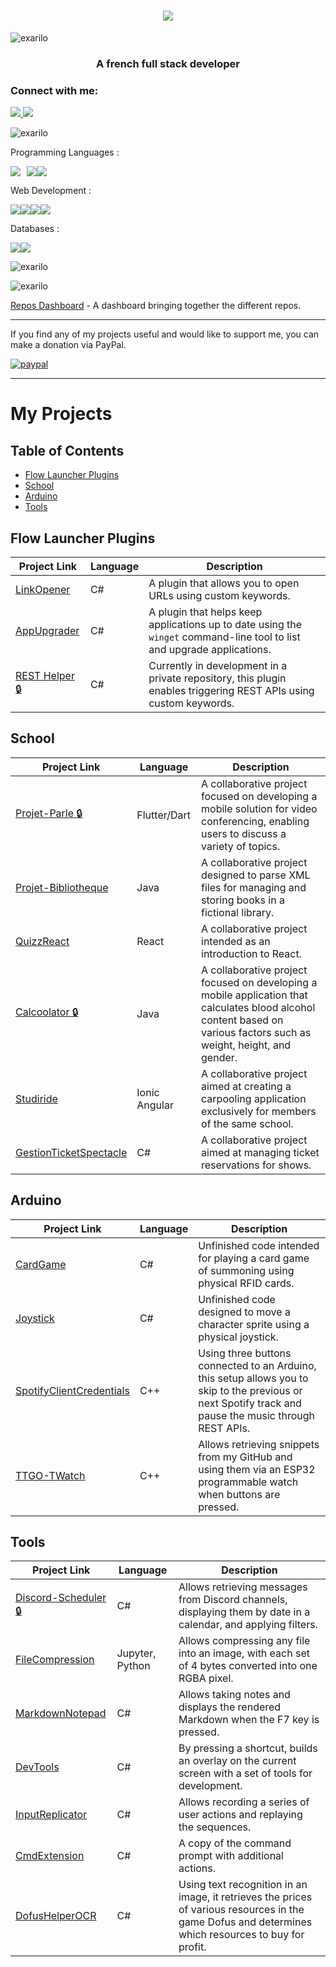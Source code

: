 <h1 align="center">
  <img src="https://readme-components.vercel.app/api?component=text&text=ROMAIN%20MADERY&fill=linear-gradient%28to%20top%2C%20%23007bff%200%25%2C%20%2328a745%20100%25%29%3B&logo=sql-server&svgfill=ff0808"> 
</h1>


<p align="left"> <img src="https://komarev.com/ghpvc/?username=exarilo&label=Profile%20views&color=0e75b6&style=flat" alt="exarilo" /> </p>
<h3 align="center">A french full stack developer</h3>

### Connect with me:
 

<a href="mailto:romain.madery92@gmail.com">
  <img src="https://img.shields.io/badge/Gmail-D14836?style=for-the-badge&logo=gmail&logoColor=white" />
</a>

<a href="https://www.linkedin.com/in/romain-madery-5a001414b/" target="_blank">
  <img src="https://img.shields.io/badge/linkedin-%230077B5.svg?style=for-the-badge&logo=linkedin&logoColor=white" />
</a>

<p align="left"> <img src="https://github-profile-trophy.vercel.app/?username=exarilo&theme=onedark" alt="exarilo" /></p>


Programming Languages : 


<div style="display: flex;">
  <img src="https://readme-components.vercel.app/api?component=logo&fill=black&logo=csharp&svgfill=a263da" style="margin-right: 10px;">
  <img src="https://readme-components.vercel.app/api?component=logo&fill=black&logo=java&svgfill=f89917">
  <img src="https://readme-components.vercel.app/api?component=logo&fill=black&logo=python&svgfill=3673a5">
</div>

Web Development :  

<div style="display: flex;">
   <img src="https://readme-components.vercel.app/api?component=logo&fill=black&logo=node.js&svgfill=659b60">
   <img src="https://readme-components.vercel.app/api?component=logo&fill=black&logo=html5&svgfill=f06629">
   <img src="https://readme-components.vercel.app/api?component=logo&fill=black&logo=css3&svgfill=2d53e4">
   <img src="https://readme-components.vercel.app/api?component=logo&fill=black&logo=javascript&svgfill=efd81d">
</div>

Databases : 

<div style="display: flex;">
   <img src="https://readme-components.vercel.app/api?component=logo&fill=black&logo=mysql&svgfill=e48e00">
   <img src="https://readme-components.vercel.app/api?component=logo&fill=black&logo=oracle&svgfill=ff0808">
</div>

<p><img align="center" src="https://github-readme-stats.vercel.app/api/top-langs?username=exarilo&show_icons=true&locale=en&layout=compact" alt="exarilo" /></p>

<p><img align="center" src="https://github-readme-streak-stats.herokuapp.com/?user=exarilo&" alt="exarilo" /></p>

[Repos Dashboard](https://github.com/Exarilo/Repos-Dashboard) - A dashboard bringing together the different repos.

 ---

If you find any of my projects useful and would like to support me, you can make a donation via PayPal.

[![paypal](https://www.paypalobjects.com/en_US/i/btn/btn_donate_LG.gif)](https://www.paypal.com/donate/?hosted_button_id=BZVCT8CD7BLWU)

 ---


# My Projects

## Table of Contents
- [Flow Launcher Plugins](#flow-launcher-plugins)
- [School](#school)
- [Arduino](#arduino)
- [Tools](#tools)

## Flow Launcher Plugins
| Project Link | Language | Description |
|--------------|----------|-------------|
| [LinkOpener](https://github.com/Exarilo/Flow.Launcher.Plugin.LinkOpener) | C# | A plugin that allows you to open URLs using custom keywords. |
| [AppUpgrader](https://github.com/Exarilo/Flow.Launcher.Plugin.AppUpgrader) | C# | A plugin that helps keep applications up to date using the `winget` command-line tool to list and upgrade applications. |
| [REST Helper 🔒](https://github.com/Exarilo/Flow.Launcher.Plugin.REST_Helper) | C# | Currently in development in a private repository, this plugin enables triggering REST APIs using custom keywords. |

## School
| Project Link | Language | Description |
|--------------|----------|-------------|
| [Projet-Parle 🔒](https://github.com/Exarilo/Projet-Parle) | Flutter/Dart | A collaborative project focused on developing a mobile solution for video conferencing, enabling users to discuss a variety of topics. |
| [Projet-Bibliotheque](https://github.com/Exarilo/ProjetBibliotheque) | Java | A collaborative project designed to parse XML files for managing and storing books in a fictional library. |
| [QuizzReact](https://github.com/Exarilo/QuizzReact) | React | A collaborative project intended as an introduction to React. |
| [Calcoolator 🔒](https://github.com/Exarilo/Calcoolator) | Java | A collaborative project focused on developing a mobile application that calculates blood alcohol content based on various factors such as weight, height, and gender. |
| [Studiride](https://github.com/Kesu19/Projet-Lab) | Ionic Angular | A collaborative project aimed at creating a carpooling application exclusively for members of the same school. |
| [GestionTicketSpectacle](https://github.com/Exarilo/GestionTicketSpectacle) | C# | A collaborative project aimed at managing ticket reservations for shows. |

## Arduino
| Project Link | Language | Description |
|--------------|----------|-------------|
| [CardGame](https://github.com/Exarilo/ArduinoCardGame) | C# | Unfinished code intended for playing a card game of summoning using physical RFID cards. |
| [Joystick](https://github.com/Exarilo/ArduinoJoystick) | C# | Unfinished code designed to move a character sprite using a physical joystick. |
| [SpotifyClientCredentials](https://github.com/Exarilo/CodeArduino/blob/main/SpotifyClientCredentials/SpotifyClientCredentials.ino) | C++ | Using three buttons connected to an Arduino, this setup allows you to skip to the previous or next Spotify track and pause the music through REST APIs. |
| [TTGO-TWatch](https://github.com/Exarilo/CodeArduino/tree/main/TTGO-TWatch) | C++ | Allows retrieving snippets from my GitHub and using them via an ESP32 programmable watch when buttons are pressed. |

## Tools
| Project Link | Language | Description |
|--------------|----------|-------------|
| [Discord-Scheduler 🔒](https://github.com/Exarilo/Discord-Scheduler) | C# | Allows retrieving messages from Discord channels, displaying them by date in a calendar, and applying filters. |
| [FileCompression](https://github.com/Exarilo/FileCompression) | Jupyter, Python | Allows compressing any file into an image, with each set of 4 bytes converted into one RGBA pixel. |
| [MarkdownNotepad](https://github.com/Exarilo/MarkdownNotepad) | C# | Allows taking notes and displays the rendered Markdown when the F7 key is pressed. |
| [DevTools](https://github.com/Exarilo/DevTools) | C# | By pressing a shortcut, builds an overlay on the current screen with a set of tools for development. |
| [InputReplicator](https://github.com/Exarilo/InputReplicator) | C# | Allows recording a series of user actions and replaying the sequences. |
| [CmdExtension](https://github.com/Exarilo/CmdExtension) | C# | A copy of the command prompt with additional actions. |
| [DofusHelperOCR](https://github.com/Exarilo/DofusHelperOCR) | C# | Using text recognition in an image, it retrieves the prices of various resources in the game Dofus and determines which resources to buy for profit. |
